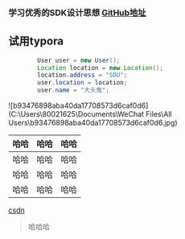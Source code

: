 ### 学习优秀的SDK设计思想 [GitHub地址](https://github.com/ccj659/JJEvent)

## 试用typora

```java
		User user = new User();
        Location location = new Location();
        location.address = "SDU";
        user.location = location;
        user.name = "大头鬼";
```

![b93476898aba40da17708573d6caf0d6](C:\Users\80021625\Documents\WeChat Files\All Users\b93476898aba40da17708573d6caf0d6.jpg)



| 哈哈 | 哈哈 | 哈哈 |
| :--: | :--: | :--: |
| 哈哈 | 哈哈 | 哈哈 |
| 哈哈 | 哈哈 | 哈哈 |
| 哈哈 | 哈哈 | 哈哈 |

[csdn](https://www.jianshu.com/p/a6a6a22e9393)

> 哈哈哈


